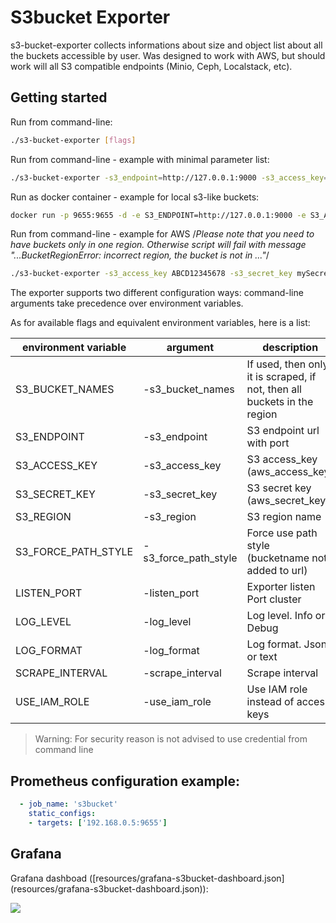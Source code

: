 # S3bucket Exporter

s3-bucket-exporter collects informations about size and object list about all the buckets accessible by user. 
Was designed to work with AWS, but should work will all S3 compatible endpoints (Minio, Ceph, Localstack, etc).

## Getting started

Run from command-line:

```sh
./s3-bucket-exporter [flags]
```

Run from command-line - example with minimal parameter list:

```sh
./s3-bucket-exporter -s3_endpoint=http://127.0.0.1:9000 -s3_access_key=minioadmin -s3_secret_key=minioadmin
```

Run as docker container - example for local s3-like buckets:

```sh
docker run -p 9655:9655 -d -e S3_ENDPOINT=http://127.0.0.1:9000 -e S3_ACCESS_KEY=minioadmin -e S3_SECRET_KEY=minioadmin -e S3_BUCKET_NAMES=my-bucket-name docker.io/tropnikovvl/s3-bucket-exporter:latest
```

Run from command-line - example for AWS
/*Please note that you need to have buckets only in one region. Otherwise script will fail with message "...BucketRegionError: incorrect region, the bucket is not in ..."*/

```sh
./s3-bucket-exporter -s3_access_key ABCD12345678 -s3_secret_key mySecretKey -s3_bucket_names=my-bucket-name -s3_region=us-east-1
```

The exporter supports two different configuration ways: command-line arguments take precedence over environment variables.

As for available flags and equivalent environment variables, here is a list:

|     environment variable          |    argument                      |     description                                    | default |     example              |
| --------------------------------- | -------------------------------- | -------------------------------------------------- |---------| ------------------------ |
| S3_BUCKET_NAMES                   | -s3_bucket_names                 | If used, then only it is scraped, if not, then all buckets in the region            |         | my-bucket-name,my-another-bucket            |
| S3_ENDPOINT                       | -s3_endpoint                     | S3 endpoint url with port                          | s3.us-east-1.amazonaws.com | http://127.0.0.1:9000         |
| S3_ACCESS_KEY                     | -s3_access_key                   | S3 access_key (aws_access_key)                     |         | minioadmin               |
| S3_SECRET_KEY                     | -s3_secret_key                   | S3 secret key (aws_secret_key)                     |         | minioadmin              |
| S3_REGION                         | -s3_region                       | S3 region name                                     | us-east-1 | eu-west-1 |
| S3_FORCE_PATH_STYLE               | -s3_force_path_style             | Force use path style (bucketname not added to url) | False   | True                    |
| LISTEN_PORT                       | -listen_port                     | Exporter listen Port cluster                       | :9655   | :9123                   |
| LOG_LEVEL                         | -log_level                       | Log level. Info or Debug                           | Info    | Debug                   |
| LOG_FORMAT                        | -log_format                      | Log format. Json or text                           | text    | json                    |
| SCRAPE_INTERVAL                   | -scrape_interval                 | Scrape interval                                    | 5m      | 30s                     |
| USE_IAM_ROLE                      | -use_iam_role                    | Use IAM role instead of access keys                | false   | true                    |

> Warning: For security reason is not advised to use credential from command line

## Prometheus configuration example:

```yaml
  - job_name: 's3bucket'
    static_configs:
    - targets: ['192.168.0.5:9655']
```

## Grafana

Grafana dashboad ([resources/grafana-s3bucket-dashboard.json] (resources/grafana-s3bucket-dashboard.json)):

![](images/grafana-s3bucket-dashboard.png)
